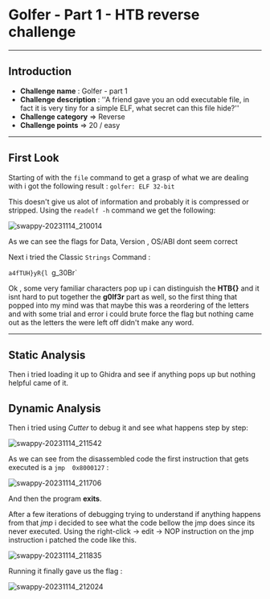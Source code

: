 # Golfer - Part 1 - HTB reverse challenge

---
## Introduction

- **Challenge name** : Golfer - part 1 
- **Challenge description** : ''A friend gave you an odd executable file, in fact it is very tiny for a simple ELF, what secret can this file hide?''
- **Challenge category** => Reverse
- **Challenge points** => 20 / easy

---
## First Look
Starting of with the `file` command to get a grasp of what we are dealing with i got the following result : 
`golfer: ELF 32-bit`

This doesn't give us alot of information and probably it is compressed or stripped.
Using the `readelf -h` command we get the following: 

![swappy-20231114_210014](https://github.com/gkonofaos/CTF_writeups/assets/112202449/cf51b3f3-48ff-4c65-a477-e0cb47ad6643)

As we can see the flags for Data, Version , OS/ABI dont seem correct

Next i tried the Classic `Strings` Command :

`a4fTUH}yR{l
`g_30Br`

Ok , some very familiar characters pop up i can distinguish the **HTB{}** and it isnt hard to put together the **g0lf3r** part as well, so the first thing that popped into my mind was that maybe this was a reordering of the letters and with some trial and error i could brute force the flag 
but nothing came out as the letters the were left off didn't make any word.

---
## Static Analysis
Then i tried loading it up to Ghidra and see if anything  pops up but nothing helpful came of it.


## Dynamic Analysis
Then i tried using *Cutter* to debug it and see what happens step by step:

![swappy-20231114_211542](https://github.com/gkonofaos/CTF_writeups/assets/112202449/2d694977-6e24-4b81-8edc-9831b2f0752b)

As we can  see from the disassembled code the first instruction that gets executed is a `jmp  0x8000127` :

![swappy-20231114_211706](https://github.com/gkonofaos/CTF_writeups/assets/112202449/ca85c557-1ae7-4077-b825-794db7df69b3)


And then the program **exits**.

After a few iterations of debugging trying to understand if anything happens from that *jmp* i decided to see what the code bellow the jmp does since its never executed.
Using the right-click -> edit -> NOP instruction on the jmp instruction i patched the code like this.

![swappy-20231114_211835](https://github.com/gkonofaos/CTF_writeups/assets/112202449/a1e4c8fa-c880-41e0-89cd-4d28a6b6097d)
 

Running it finally gave us the flag :

![swappy-20231114_212024](https://github.com/gkonofaos/CTF_writeups/assets/112202449/12edd6af-a22f-4f7b-ac1b-45e40d97b3d3)


